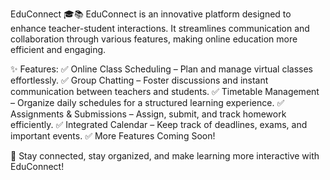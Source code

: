 EduConnect 🎓📚
EduConnect is an innovative platform designed to enhance teacher-student interactions. It streamlines communication and collaboration through various features, making online education more efficient and engaging.

✨ Features:
✅ Online Class Scheduling – Plan and manage virtual classes effortlessly.
✅ Group Chatting – Foster discussions and instant communication between teachers and students.
✅ Timetable Management – Organize daily schedules for a structured learning experience.
✅ Assignments & Submissions – Assign, submit, and track homework efficiently.
✅ Integrated Calendar – Keep track of deadlines, exams, and important events.
✅ More Features Coming Soon!

🚀 Stay connected, stay organized, and make learning more interactive with EduConnect!
